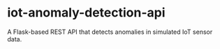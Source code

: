 # iot-anomaly-detection-api
A Flask-based REST API that detects anomalies in simulated IoT sensor data.
